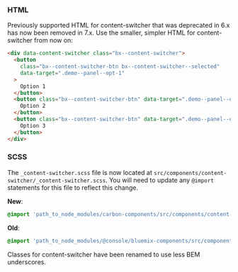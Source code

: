 ### HTML

Previously supported HTML for content-switcher that was deprecated in 6.x has
now been removed in 7.x. Use the smaller, simpler HTML for content-switcher from
now on:

```html
<div data-content-switcher class="bx--content-switcher">
  <button
    class="bx--content-switcher-btn bx--content-switcher--selected"
    data-target=".demo--panel--opt-1"
  >
    Option 1
  </button>
  <button class="bx--content-switcher-btn" data-target=".demo--panel--opt-2">
    Option 2
  </button>
  <button class="bx--content-switcher-btn" data-target=".demo--panel--opt-3">
    Option 3
  </button>
</div>
```

### SCSS

The `_content-switcher.scss` file is now located at
`src/components/content-switcher/_content-switcher.scss`. You will need to
update any `@import` statements for this file to reflect this change.

**New**:

```scss
@import 'path_to_node_modules/carbon-components/src/components/content-switcher/content-switcher';
```

**Old**:

```scss
@import 'path_to_node_modules/@console/bluemix-components/src/components/content-switcher/content-switcher';
```

Classes for content-switcher have been renamed to use less BEM underscores.
